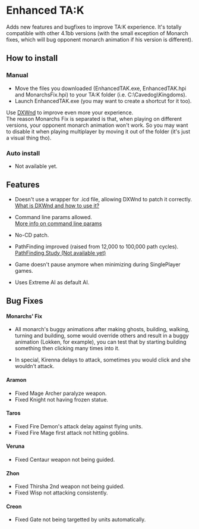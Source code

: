 # Enhanced TA:K
Adds new features and bugfixes to improve TA:K experience.
It's totally compatible with other 4.1bb versions (with the small exception of Monarch fixes, which will bug opponent monarch animation if his version is different).

## How to install

### Manual
- Move the files you downloaded (EnhancedTAK.exe, EnhancedTAK.hpi and MonarchsFix.hpi) to your TA:K folder (i.e. C:\Cavedog\Kingdoms).
- Launch EnhancedTAK.exe (you may want to create a shortcut for it too).

Use [DXWnd](http://kingdoms.catsboard.com/t1522-how-to-use-dxwnd) to improve even more your experience.  
The reason Monarchs Fix is separated is that, when playing on different versions, your opponent monarch animation won't work. So you may want to disable it when playing multiplayer by moving it out of the folder (it's just a visual thing tho).

### Auto install
- Not available yet.

## Features

* Doesn't use a wrapper for .icd file, allowing DXWnd to patch it correctly.  
  [What is DXWnd and how to use it?](http://kingdoms.catsboard.com/t1522-how-to-use-dxwnd)
* Command line params allowed.  
  [More info on command line params](http://kingdoms.catsboard.com/t1257-tak-target-command-line-parameters)
* No-CD patch.
  
* PathFinding improved (raised from 12,000 to 100,000 path cycles).  
  [PathFinding Study (Not available yet)]()

* Game doesn't pause anymore when minimizing during SinglePlayer games.

* Uses Extreme AI as default AI.

## Bug Fixes

#### Monarchs' Fix

- All monarch's buggy animations after making ghosts, building, walking, turning and building, some would override others and result in a buggy animation (Lokken, for example), you can test that by starting building something then clicking many times into it.

- In special, Kirenna delays to attack, sometimes you would click and she wouldn't attack.

#### Aramon
- Fixed Mage Archer paralyze weapon.
- Fixed Knight not having frozen statue.

#### Taros
- Fixed Fire Demon's attack delay against flying units.
- Fixed Fire Mage first attack not hitting goblins.

#### Veruna
- Fixed Centaur weapon not being guided.

#### Zhon
- Fixed Thirsha 2nd weapon not being guided.
- Fixed Wisp not attacking consistently.

#### Creon
- Fixed Gate not being targetted by units automatically.